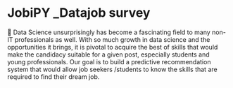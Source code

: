 # JobiPY _Datajob survey 
	Data Science unsurprisingly has become a fascinating field to many non-IT professionals as well.  With so much growth in data science and the opportunities it brings, it is pivotal to acquire the best of skills that would make the candidacy suitable for a given post, especially students and young professionals.
Our goal is to build a predictive recommendation system that would allow job seekers /students to know the skills that are required to find their dream job.  
